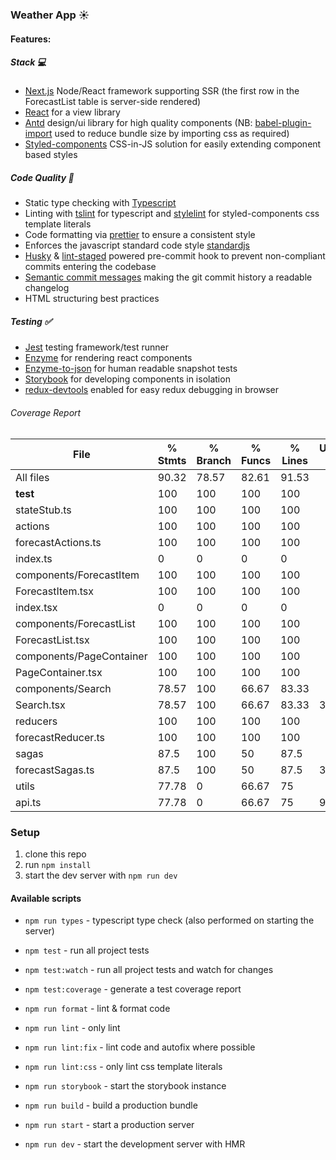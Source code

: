 ### Weather App :sunny:

#### Features:

##### Stack :computer:

- [Next.js](https://nextjs.org) Node/React framework supporting SSR (the first row in the ForecastList table is server-side rendered)
- [React]() for a view library
- [Antd]() design/ui library for high quality components (NB: [babel-plugin-import]() used to reduce bundle size by importing css as required)
- [Styled-components]() CSS-in-JS solution for easily extending component based styles

##### Code Quality :microscope:

- Static type checking with [Typescript]()
- Linting with [tslint]() for typescript and [stylelint]() for styled-components css template literals
- Code formatting via [prettier]() to ensure a consistent style
- Enforces the javascript standard code style [standardjs](https://standardjs.com)
- [Husky]() & [lint-staged]() powered pre-commit hook to prevent non-compliant commits entering the codebase
- [Semantic commit messages](https://seesparkbox.com/foundry/semantic_commit_messages) making the git commit history a readable changelog
- HTML structuring best practices

##### Testing :white_check_mark:

- [Jest]() testing framework/test runner
- [Enzyme]() for rendering react components
- [Enzyme-to-json]() for human readable snapshot tests
- [Storybook](https://storybook.js.org) for developing components in isolation
- [redux-devtools]() enabled for easy redux debugging in browser

###### Coverage Report

File                      |  % Stmts | % Branch |  % Funcs |  % Lines | Uncovered Line #s |
--------------------------|----------|----------|----------|----------|-------------------|
All files                 |    90.32 |    78.57 |    82.61 |    91.53 |                   |
 __test__                 |      100 |      100 |      100 |      100 |                   |
  stateStub.ts            |      100 |      100 |      100 |      100 |                   |
 actions                  |      100 |      100 |      100 |      100 |                   |
  forecastActions.ts      |      100 |      100 |      100 |      100 |                   |
  index.ts                |        0 |        0 |        0 |        0 |                   |
 components/ForecastItem  |      100 |      100 |      100 |      100 |                   |
  ForecastItem.tsx        |      100 |      100 |      100 |      100 |                   |
  index.tsx               |        0 |        0 |        0 |        0 |                   |
 components/ForecastList  |      100 |      100 |      100 |      100 |                   |
  ForecastList.tsx        |      100 |      100 |      100 |      100 |                   |
 components/PageContainer |      100 |      100 |      100 |      100 |                   |
  PageContainer.tsx       |      100 |      100 |      100 |      100 |                   |
 components/Search        |    78.57 |      100 |    66.67 |    83.33 |                   |
  Search.tsx              |    78.57 |      100 |    66.67 |    83.33 |             32,33 |
 reducers                 |      100 |      100 |      100 |      100 |                   |
  forecastReducer.ts      |      100 |      100 |      100 |      100 |                   |
 sagas                    |     87.5 |      100 |       50 |     87.5 |                   |
  forecastSagas.ts        |     87.5 |      100 |       50 |     87.5 |                33 |
 utils                    |    77.78 |        0 |    66.67 |       75 |                   |
  api.ts                  |    77.78 |        0 |    66.67 |       75 |              9,14 |


### Setup

1. clone this repo
2. run `npm install`
3. start the dev server with `npm run dev`

#### Available scripts

- `npm run types` - typescript type check (also performed on starting the server)
- `npm test` - run all project tests
- `npm test:watch` - run all project tests and watch for changes
- `npm test:coverage` - generate a test coverage report
- `npm run format` - lint & format code
- `npm run lint` - only lint
- `npm run lint:fix` - lint code and autofix where possible
- `npm run lint:css` - only lint css template literals
- `npm run storybook` - start the storybook instance

- `npm run build` - build a production bundle
- `npm run start` - start a production server
- `npm run dev` - start the development server with HMR
